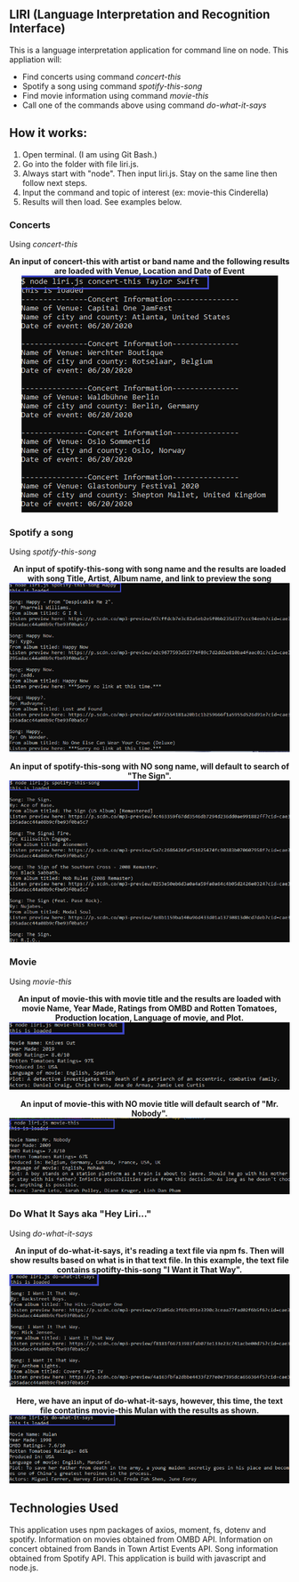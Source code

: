 ## LIRI (Language Interpretation and Recognition Interface)

This is a language interpretation application for command line on node.  This appliation will:
* Find concerts using command  _concert-this_
* Spotify a song using command  _spotify-this-song_
* Find movie information using command  _movie-this_
* Call one of the commands above using command _do-what-it-says_

## How it works:
1. Open terminal. (I am using Git Bash.)
2. Go into the folder with file liri.js.
3. Always start with "node". Then input liri.js. Stay on the same line then follow next steps.
4. Input the command and topic of interest (ex: movie-this Cinderella)
5. Results will then load. See examples below.

### Concerts 
Using _concert-this_
<p align="center"><b>An input of concert-this with artist or band name and the following results are loaded with Venue, Location and Date of Event</b>
<br>
<img src= "images/concertSearch2.png">
</p>

### Spotify a song
Using _spotify-this-song_
<p align="center"><b>An input of spotify-this-song with song name and the results are loaded with song Title, Artist, Album name, and link to preview the song</b>
<br>
<img src= "images/songSearch.png" width="700px">
</p>

<p align="center"><b>An input of spotify-this-song with NO song name, will default to search of "The Sign".</b>
<br>
<img src= "images/spotifyEmpty.png" width="700px">
</p>

### Movie
Using _movie-this_
<p align="center"><b>An input of movie-this with movie title and the results are loaded with movie Name, Year Made, Ratings from OMBD and Rotten Tomatoes, Production location, Language of movie, and Plot.</b>
<br>
<img src= "images/movieSearch.png">
</p>

<p align="center"><b>An input of movie-this with NO movie title will default search of "Mr. Nobody".</b>
<br>
<img src= "images/moviethisEmptyResults.png">
</p>


### Do What It Says aka "Hey Liri..."
Using _do-what-it-says_
<p align="center"><b>An input of do-what-it-says, it's reading a text file via npm fs. Then will show results based on what is in that text file. In this example, the text file contains spotifty-this-song "I Want it That Way".</b>
<br>
<img src= "images/dowhatitSaysSearch.png">
</p>

<p align="center"><b>Here, we have an input of do-what-it-says, however, this time, the text file contatins movie-this Mulan with the results as shown.</b>
<br>
<img src= "images/dowhatitSaysMovie.png">
</p>

## Technologies Used
This application uses npm packages of axios, moment, fs, dotenv and spotify. Information on movies obtained from OMBD API. Information on concert obtained from Bands in Town Artist Events API. Song information obtained from Spotify API. This application is build with javascript and node.js. 